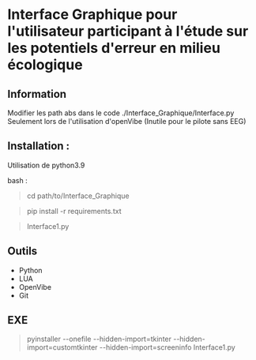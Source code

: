 # Interface Graphique pour l'utilisateur participant à l'étude sur les potentiels d'erreur en milieu écologique



## Information 

Modifier les path abs dans le code ./Interface_Graphique/Interface.py
Seulement lors de l'utilisation d'openVibe (Inutile pour le pilote sans EEG)

## Installation  :

Utilisation de python3.9

bash : 
>cd path/to/Interface_Graphique

> pip install -r requirements.txt

> Interface1.py


## Outils 

- Python
- LUA 
- OpenVibe
- Git

## EXE

> pyinstaller --onefile --hidden-import=tkinter --hidden-import=customtkinter --hidden-import=screeninfo Interface1.py
